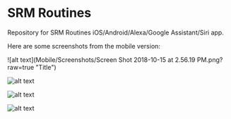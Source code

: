 # SRM Routines

Repository for SRM Routines iOS/Android/Alexa/Google Assistant/Siri app.

Here are some screenshots from the mobile version:

![alt text](Mobile/Screenshots/Screen Shot 2018-10-15 at 2.56.19 PM.png?raw=true "Title")

![alt text](https://imgur.com/a/G8fqMAo)

![alt text](https://imgur.com/a/169rLRV)

![alt text](https://imgur.com/a/opgREcY)
